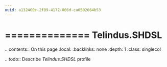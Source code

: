 ```yaml
---
uuid: a132460c-2f09-4172-806d-ca0502064b53
---
```



==============
Telindus.SHDSL
==============

.. contents:: On this page
    :local:
    :backlinks: none
    :depth: 1
    :class: singlecol

.. todo::
    Describe *Telindus.SHDSL* profile

